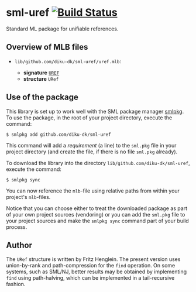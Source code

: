 # sml-uref [![Build Status](https://travis-ci.org/diku-dk/sml-uref.svg?branch=master)](https://travis-ci.org/diku-dk/sml-uref)

Standard ML package for unifiable references.

## Overview of MLB files

- `lib/github.com/diku-dk/sml-uref/uref.mlb`:

  - **signature** [`UREF`](lib/github.com/diku-dk/sml-uref/UREF.sig)
  - **structure** `URef`

## Use of the package

This library is set up to work well with the SML package manager
[smlpkg](https://github.com/diku-dk/smlpkg).  To use the package, in
the root of your project directory, execute the command:

```
$ smlpkg add github.com/diku-dk/sml-uref
```

This command will add a _requirement_ (a line) to the `sml.pkg` file in your
project directory (and create the file, if there is no file `sml.pkg`
already).

To download the library into the directory
`lib/github.com/diku-dk/sml-uref`, execute the command:

```
$ smlpkg sync
```

You can now reference the `mlb`-file using relative paths from within
your project's `mlb`-files.

Notice that you can choose either to treat the downloaded package as
part of your own project sources (vendoring) or you can add the
`sml.pkg` file to your project sources and make the `smlpkg sync`
command part of your build process.

## Author

The `URef` structure is written by Fritz Henglein. The present version
uses union-by-rank and path-compression for the `find` operation. On
some systems, such as SML/NJ, better results may be obtained by
implementing `find` using path-halving, which can be implemented in a
tail-recursive fashion.
